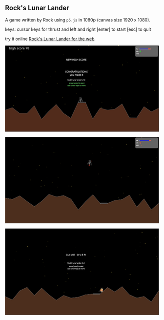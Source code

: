## Rock's Lunar Lander
A game written by Rock using `p5.js` in 1080p (canvas size 1920 x 1080).

keys: cursor keys for thrust and left and right
[enter] to start
[esc] to quit

try it online [Rock's Lunar Lander for the web](https://rockdev.ai/lunar-lander)


![landed](screenshots/lander1.png "Landed!")

![action](screenshots/lander2.png "and... Action!")

![crashed](screenshots/lander3.png "Game Over")

